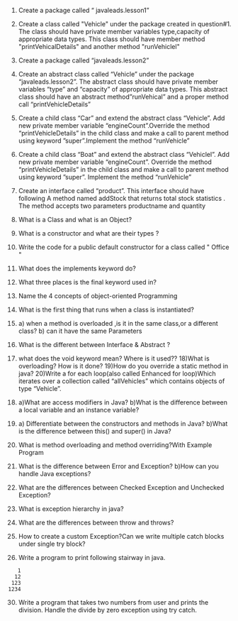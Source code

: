 1)  Create a package called “ javaleads.lesson1”
2)  Create a class called "Vehicle" under the package created in question#1. The class should have private member variables type,capacity of appropriate data types. This class should have member method "printVehicalDetails" and another method "runVehiclel"
3)  Create a package called “javaleads.lesson2”
4)  Create an abstract class called “Vehicle” under the package “javaleads.lesson2”. The abstract class should have private member variables “type” and “capacity” of appropriate data types. This abstract class should have an abstract method”runVehical” and a proper method call “printVehicleDetails”
5)   Create a child class “Car” and extend the abstract class “Vehicle”.
Add new private member variable “engineCount”.Override the method “printVehicleDetails” in the child class and make a call to parent method using keyword ”super”.Implement the method “runVehicle”
6)  Create a child class “Boat” and extend the abstract class “Vehiclel”.
Add new private member variable “engineCount”.
Override the method “printVehicleDetails” in the child class and make a call to parent method using keyword ”super”.
Implement the method “runVehicle”
7) Create an interface called “product”. This interface should have following
A  method named  addStock that returns total stock statistics . The method accepts two parameters productname and quantity     

8) What is a Class and what is an Object?
9) What is a constructor and what are their types ?
10) Write the code for a public default constructor for a class called " Office "
11) What does the implements keyword do?
12) What three places is the final keyword used in?
13) Name the 4 concepts of object-oriented Programming
14) What is the first thing that runs when a class is instantiated?
15) a) when a method is overloaded ,is it in the same class,or a different class?
   b) can it have the same Parameters
16) What is the different between Interface & Abstract ?
17) what does the void keyword mean? Where is it used??
18)What is overloading? How is it done?
19)How do you override a static method in java?
20)Write a for each loop(also called Enhanced for loop)Which iterates over a collection called “allVehicles” which contains objects of type “Vehicle”.
21) a)What are access modifiers in Java?
    b)What is the difference between a local variable and an instance variable?
22)  a) Differentiate between the constructors and methods in Java?
     b)What is the difference between this() and super() in Java?
23) What is method overloading and method overriding?With Example Program  
24) What is the difference between Error and Exception?
   b)How can you handle Java exceptions?   
25) What are the differences between Checked Exception and Unchecked Exception?
26) What is exception hierarchy in java? 
27) What are the differences between throw and throws?
28) How to create a custom Exception?Can we write multiple catch blocks under single try block? 
29) Write a program to print following stairway in java.
  ```   
     1
    12
   123
  1234
  ```

30) Write a program that takes two numbers from user and prints the division. Handle the divide by zero exception using try catch.




